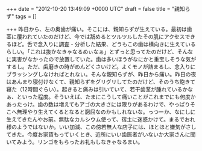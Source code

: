 
+++
date = "2012-10-20 13:49:09 +0000 UTC"
draft = false
title = "親知らず"
tags = []

+++
昨日から、左の奥歯が痛い。そこには、親知らずが生えている。最初は歯茎に覆われていたのだけど、今では舐めるとツルツルしたその肌にアクセスできるほど。舌で念入りに調査・分析した結果、どうもこの歯は横向きに生えているらしい。「これは抜かなきゃなるめぃなぁ」とずっと思ってたのだけど、そんなに実害がなかったので放置していた。歯は多いほうがなにかと重宝しそうな気がするし。ただ、歯磨きの時がめんどくさいけど。よくモノが詰まるし、念入りにブラッシングしなければとれない。そんな親知らずが、昨日から痛い。昨日の夜はあんまり寝付けなくて、親知らずをグリグリしてたのだけど、そのうち飽きて寝た（12時間ぐらい）。起きると痛みは引いていて、若干歯茎が腫れているかなぁ、といった程度。そういえば、たまにこうして痛いことがこれまでにも何度かあったっけ。歯の数は増えてもアゴの大きさには限りがあるわけで、やっぱりそこへ無理やり生えてくるとなると窮屈なのかもしれないな。っつーか、なにしに生えてきたんやお前。無駄なカルシウム使って、宿主に迷惑かけて。まるでおれ様のようではないか。いい加減、この傍若無人な店子には、ほとほと嫌気がさしてきた。今度お家賃もっていくとき、近所にいい歯医者がいないか大家さんに聞いてみよう。リンゴをもらったお礼もしなきゃなるまい。


